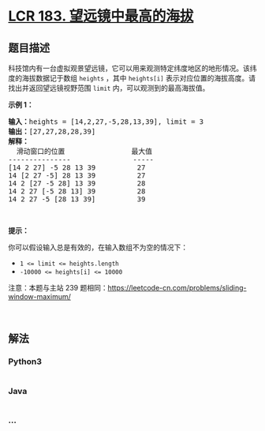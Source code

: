 # [LCR 183. 望远镜中最高的海拔](https://leetcode.cn/problems/hua-dong-chuang-kou-de-zui-da-zhi-lcof)



## 题目描述

<!-- 这里写题目描述 -->

<p>科技馆内有一台虚拟观景望远镜，它可以用来观测特定纬度地区的地形情况。该纬度的海拔数据记于数组 <code>heights</code> ，其中 <code>heights[i]</code> 表示对应位置的海拔高度。请找出并返回望远镜视野范围 <code>limit</code> 内，可以观测到的最高海拔值。</p>

<p><strong>示例 1：</strong></p>

<pre>
<strong>输入：</strong>heights = [14,2,27,-5,28,13,39], limit = 3
<strong>输出：</strong>[27,27,28,28,39]
<strong>解释：</strong>
  滑动窗口的位置                最大值
---------------               -----
[14 2 27] -5 28 13 39          27
14 [2 27 -5] 28 13 39          27
14 2 [27 -5 28] 13 39          28
14 2 27 [-5 28 13] 39          28
14 2 27 -5 [28 13 39]          39</pre>

<p>&nbsp;</p>

<p><strong>提示：</strong></p>

<p>你可以假设输入总是有效的，在输入数组不为空的情况下：</p>

<ul>
	<li><code>1 &lt;= limit &lt;= heights.length</code></li>
	<li><code>-10000 &lt;= heights[i] &lt;= 10000</code></li>
</ul>

<p>注意：本题与主站 239 题相同：<a href="https://leetcode-cn.com/problems/sliding-window-maximum/">https://leetcode-cn.com/problems/sliding-window-maximum/</a></p>

<p>&nbsp;</p>


## 解法

<!-- 这里可写通用的实现逻辑 -->

<!-- tabs:start -->

### **Python3**

<!-- 这里可写当前语言的特殊实现逻辑 -->

```python

```

### **Java**

<!-- 这里可写当前语言的特殊实现逻辑 -->

```java

```

### **...**

```

```

<!-- tabs:end -->
